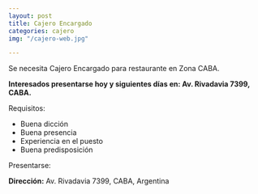 ```yaml
---
layout: post
title: Cajero Encargado
categories: cajero
img: "/cajero-web.jpg"

---
```

Se necesita Cajero Encargado para restaurante en Zona CABA.

**Interesados presentarse hoy y siguientes días en: Av. Rivadavia 7399, CABA.**

Requisitos:

* Buena dicción
* Buena presencia
* Experiencia en el puesto
* Buena predisposición

Presentarse:

**Dirección:** Av. Rivadavia 7399, CABA, Argentina